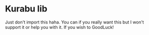 # Kurabu lib

Just don't import this haha. You can if you really want this but I won't support it or help you with it. If you wish to GoodLuck!

